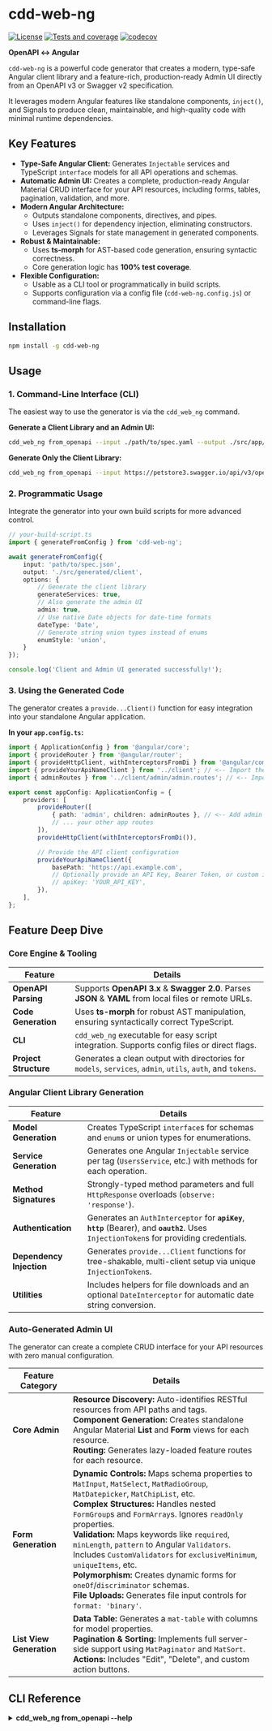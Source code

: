 cdd-web-ng
==========

[![License](https://img.shields.io/badge/license-MIT-blue)](https://opensource.org/licenses/MIT)
[![Tests and coverage](https://github.com/offscale/cdd-web-ng/actions/workflows/tests_and_coverage.yml/badge.svg)](https://github.com/offscale/cdd-web-ng/actions/workflows/tests_and_coverage.yml)
[![codecov](https://codecov.io/github/offscale/cdd-web-ng/graph/badge.svg?token=EtThJkGRA1)](https://codecov.io/github/offscale/cdd-web-ng)

**OpenAPI ↔ Angular**

`cdd-web-ng` is a powerful code generator that creates a modern, type-safe Angular client library and a feature-rich,
production-ready Admin UI directly from an OpenAPI v3 or Swagger v2 specification.

It leverages modern Angular features like standalone components, `inject()`, and Signals to produce clean, maintainable,
and high-quality code with minimal runtime dependencies.

## Key Features

- **Type-Safe Angular Client:** Generates `Injectable` services and TypeScript `interface` models for all API operations
  and schemas.
- **Automatic Admin UI:** Creates a complete, production-ready Angular Material CRUD interface for your API resources,
  including forms, tables, pagination, validation, and more.
- **Modern Angular Architecture:**
    - Outputs standalone components, directives, and pipes.
    - Uses `inject()` for dependency injection, eliminating constructors.
    - Leverages Signals for state management in generated components.
- **Robust & Maintainable:**
    - Uses **ts-morph** for AST-based code generation, ensuring syntactic correctness.
    - Core generation logic has **100% test coverage**.
- **Flexible Configuration:**
    - Usable as a CLI tool or programmatically in build scripts.
    - Supports configuration via a config file (`cdd-web-ng.config.js`) or command-line flags.

## Installation

```bash
npm install -g cdd-web-ng
```

## Usage

### 1. Command-Line Interface (CLI)

The easiest way to use the generator is via the `cdd_web_ng` command.

**Generate a Client Library and an Admin UI:**

```bash
cdd_web_ng from_openapi --input ./path/to/spec.yaml --output ./src/app/client --admin
```

**Generate Only the Client Library:**

```bash
cdd_web_ng from_openapi --input https://petstore3.swagger.io/api/v3/openapi.json --output ./src/app/client
```

### 2. Programmatic Usage

Integrate the generator into your own build scripts for more advanced control.

```typescript
// your-build-script.ts
import { generateFromConfig } from 'cdd-web-ng';

await generateFromConfig({
    input: 'path/to/spec.json',
    output: './src/generated/client',
    options: {
        // Generate the client library
        generateServices: true,
        // Also generate the admin UI
        admin: true,
        // Use native Date objects for date-time formats
        dateType: 'Date',
        // Generate string union types instead of enums
        enumStyle: 'union',
    }
});

console.log('Client and Admin UI generated successfully!');
```

### 3. Using the Generated Code

The generator creates a `provide...Client()` function for easy integration into your standalone Angular application.

**In your `app.config.ts`:**

```typescript
import { ApplicationConfig } from '@angular/core';
import { provideRouter } from '@angular/router';
import { provideHttpClient, withInterceptorsFromDi } from '@angular/common/http';
import { provideYourApiNameClient } from '../client'; // <-- Import the generated provider
import { adminRoutes } from '../client/admin/admin.routes'; // <-- Import the generated admin routes

export const appConfig: ApplicationConfig = {
    providers: [
        provideRouter([
            { path: 'admin', children: adminRoutes }, // <-- Add admin routes
            // ... your other app routes
        ]),
        provideHttpClient(withInterceptorsFromDi()),

        // Provide the API client configuration
        provideYourApiNameClient({
            basePath: 'https://api.example.com',
            // Optionally provide an API Key, Bearer Token, or custom interceptors
            // apiKey: 'YOUR_API_KEY',
        }),
    ],
};
```

## Feature Deep Dive

### Core Engine & Tooling

| Feature               | Details                                                                                                     |
|-----------------------|-------------------------------------------------------------------------------------------------------------|
| **OpenAPI Parsing**   | Supports **OpenAPI 3.x** & **Swagger 2.0**. Parses **JSON** & **YAML** from local files or remote URLs.     |
| **Code Generation**   | Uses **ts-morph** for robust AST manipulation, ensuring syntactically correct TypeScript.                   |
| **CLI**               | `cdd_web_ng` executable for easy script integration. Supports config files or direct flags.                 |
| **Project Structure** | Generates a clean output with directories for `models`, `services`, `admin`, `utils`, `auth`, and `tokens`. |

### Angular Client Library Generation

| Feature                  | Details                                                                                                                                   |
|--------------------------|-------------------------------------------------------------------------------------------------------------------------------------------|
| **Model Generation**     | Creates TypeScript `interface`s for schemas and `enum`s or union types for enumerations.                                                  |
| **Service Generation**   | Generates one Angular `Injectable` service per tag (`UsersService`, etc.) with methods for each operation.                                |
| **Method Signatures**    | Strongly-typed method parameters and full `HttpResponse` overloads (`observe: 'response'`).                                               |
| **Authentication**       | Generates an `AuthInterceptor` for **`apiKey`**, **`http`** (Bearer), and **`oauth2`**. Uses `InjectionToken`s for providing credentials. |
| **Dependency Injection** | Generates `provide...Client` functions for tree-shakable, multi-client setup via unique `InjectionToken`s.                                |
| **Utilities**            | Includes helpers for file downloads and an optional `DateInterceptor` for automatic date string conversion.                               |

### Auto-Generated Admin UI

The generator can create a complete CRUD interface for your API resources with zero manual configuration.

| Feature Category         | Details                                                                                                                                                                                                                                                                                                                                                                                                                                                                                                                                                                                 |
|--------------------------|-----------------------------------------------------------------------------------------------------------------------------------------------------------------------------------------------------------------------------------------------------------------------------------------------------------------------------------------------------------------------------------------------------------------------------------------------------------------------------------------------------------------------------------------------------------------------------------------|
| **Core Admin**           | **Resource Discovery:** Auto-identifies RESTful resources from API paths and tags. <br/> **Component Generation:** Creates standalone Angular Material **List** and **Form** views for each resource. <br/> **Routing:** Generates lazy-loaded feature routes for each resource.                                                                                                                                                                                                                                                                                                        |
| **Form Generation**      | **Dynamic Controls:** Maps schema properties to `MatInput`, `MatSelect`, `MatRadioGroup`, `MatDatepicker`, `MatChipList`, etc. <br/> **Complex Structures:** Handles nested `FormGroup`s and `FormArray`s. Ignores `readOnly` properties. <br/> **Validation:** Maps keywords like `required`, `minLength`, `pattern` to Angular `Validators`. Includes `CustomValidators` for `exclusiveMinimum`, `uniqueItems`, etc. <br/> **Polymorphism:** Creates dynamic forms for `oneOf`/`discriminator` schemas. <br/> **File Uploads:** Generates file input controls for `format: 'binary'`. |
| **List View Generation** | **Data Table:** Generates a `mat-table` with columns for model properties. <br/> **Pagination & Sorting:** Implements full server-side support using `MatPaginator` and `MatSort`. <br/> **Actions:** Includes "Edit", "Delete", and custom action buttons.                                                                                                                                                                                                                                                                                                                             |

## CLI Reference

<details>
<summary><b>cdd_web_ng from_openapi --help</b></summary>
<pre>
Usage: cdd_web_ng from_openapi [options]

Generate Angular services and admin UI from an OpenAPI specification

Options:
-c, --config <path>         Path to a configuration file (e.g., cdd-web-ng.config.js)
-i, --input <path>          Path or URL to the OpenAPI spec (overrides config)
-o, --output <path>         Output directory for generated files (overrides config)
--clientName <name>         Name for the generated client (used for DI tokens)
--dateType <type>           Date type to use (choices: "string", "Date")
--enumStyle <style>         Style for enums (choices: "enum", "union")
--admin Generate an Angular Material admin UI
--no-generate-services Disable generation of Angular services
-h, --help display help for command
</pre>
</details>

<details>
<summary><b>cdd_web_ng to_openapi --help</b></summary>
<pre>
Usage: cdd_web_ng to_openapi [options]

Generate an OpenAPI specification from TypeScript code (Not yet implemented)

Options:
-f, --file <path>  Path to the input TypeScript source file or directory
--format <format>  Output format for the OpenAPI spec (choices: "json", "yaml", default: "yaml")
-h, --help display help for command
</pre>
</details>

## Development

0. Clone the repository.
1. Install dependencies: `npm install`
2. Run tests: `npm test`
3. Build the project: `npm run build`

## Acknowledgement

This project extends upon foundational ideas for Angular client generation (`Services` only; no tests; no auto-admin)
from the MIT-licensed [ng-openapi-gen](https://github.com/ng-openapi/ng-openapi) project. Thanks
to [Tareq Jami (@Mr-Jami)](https://github.com/Mr-Jami).
